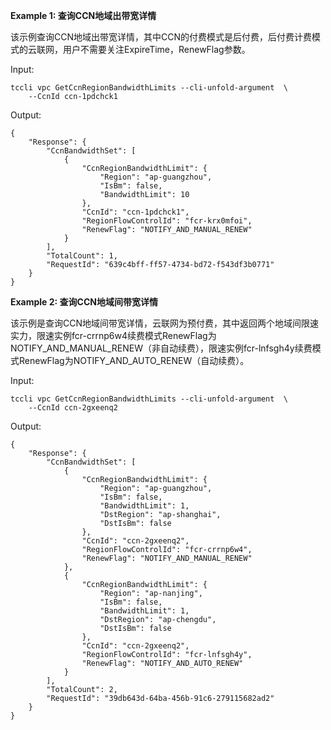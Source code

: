 **Example 1: 查询CCN地域出带宽详情**

该示例查询CCN地域出带宽详情，其中CCN的付费模式是后付费，后付费计费模式的云联网，用户不需要关注ExpireTime，RenewFlag参数。

Input: 

```
tccli vpc GetCcnRegionBandwidthLimits --cli-unfold-argument  \
    --CcnId ccn-1pdchck1
```

Output: 
```
{
    "Response": {
        "CcnBandwidthSet": [
            {
                "CcnRegionBandwidthLimit": {
                    "Region": "ap-guangzhou",
                    "IsBm": false,
                    "BandwidthLimit": 10
                },
                "CcnId": "ccn-1pdchck1",
                "RegionFlowControlId": "fcr-krx0mfoi",
                "RenewFlag": "NOTIFY_AND_MANUAL_RENEW"
            }
        ],
        "TotalCount": 1,
        "RequestId": "639c4bff-ff57-4734-bd72-f543df3b0771"
    }
}
```

**Example 2: 查询CCN地域间带宽详情**

该示例是查询CCN地域间带宽详情，云联网为预付费，其中返回两个地域间限速实力，限速实例fcr-crrnp6w4续费模式RenewFlag为NOTIFY_AND_MANUAL_RENEW（非自动续费），限速实例fcr-lnfsgh4y续费模式RenewFlag为NOTIFY_AND_AUTO_RENEW（自动续费）。

Input: 

```
tccli vpc GetCcnRegionBandwidthLimits --cli-unfold-argument  \
    --CcnId ccn-2gxeenq2
```

Output: 
```
{
    "Response": {
        "CcnBandwidthSet": [
            {
                "CcnRegionBandwidthLimit": {
                    "Region": "ap-guangzhou",
                    "IsBm": false,
                    "BandwidthLimit": 1,
                    "DstRegion": "ap-shanghai",
                    "DstIsBm": false
                },
                "CcnId": "ccn-2gxeenq2",
                "RegionFlowControlId": "fcr-crrnp6w4",
                "RenewFlag": "NOTIFY_AND_MANUAL_RENEW"
            },
            {
                "CcnRegionBandwidthLimit": {
                    "Region": "ap-nanjing",
                    "IsBm": false,
                    "BandwidthLimit": 1,
                    "DstRegion": "ap-chengdu",
                    "DstIsBm": false
                },
                "CcnId": "ccn-2gxeenq2",
                "RegionFlowControlId": "fcr-lnfsgh4y",
                "RenewFlag": "NOTIFY_AND_AUTO_RENEW"
            }
        ],
        "TotalCount": 2,
        "RequestId": "39db643d-64ba-456b-91c6-279115682ad2"
    }
}
```

